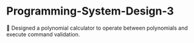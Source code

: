 # Programming-System-Design-3
	Designed a polynomial calculator to operate between polynomials and execute command validation.

